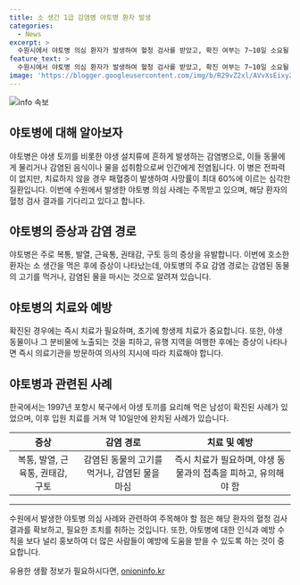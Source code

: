 ```yaml
---
title: 소 생간 1급 감염병 야토병 환자 발생
categories:
  - News
excerpt: >
  수원시에서 야토병 의심 환자가 발생하여 혈청 검사를 받았고, 확진 여부는 7~10일 소요될 것으로 예상된다. 해당 20대 남성은 소 생간을 먹은 후 증상을 호소했고, 현재는 퇴원하여 결과를 기다리고 있다. 야토병은 야생 동물에게 감염된 음식이나 물을 통해 전염되지만 전파력은 없으며, 미치면 최대 60%의 사망률을 가진다. 이는 1997년에도 한 사례가 발생한 바 있다. 현재 결과를 기다리는 중이며, 질병관리청의 발표를 기다리고 있다.
feature_text: >
  수원시에서 야토병 의심 환자가 발생하여 혈청 검사를 받았고, 확진 여부는 7~10일 소요될 것으로 예상된다. 해당 20대 남성은 소 생간을 먹은 후 증상을 호소했고, 현재는 퇴원하여 결과를 기다리고 있다. 야토병은 야생 동물에게 감염된 음식이나 물을 통해 전염되지만 전파력은 없으며, 미치면 최대 60%의 사망률을 가진다. 이는 1997년에도 한 사례가 발생한 바 있다. 현재 결과를 기다리는 중이며, 질병관리청의 발표를 기다리고 있다.
image: 'https://blogger.googleusercontent.com/img/b/R29vZ2xl/AVvXsEixyZcFfHzMRdzZMjFBmAUKJYCLCGyLL1o632UiGVXcaFdKo_bkvkuCioo0uUKlGfBVcT3P84aROyZIXSBEx3Aw5nCQ3pTgDom1WDC4m8eifvWiAmWEEVb4x6G_l8C0QH225ldMjyaFvpxGEBGNO37VmDTDMHGhJPq73UglMfDca1-0aw/s1600/blogspot.png'
---
```


<p><img src="https://blogger.googleusercontent.com/img/b/R29vZ2xl/AVvXsEixyZcFfHzMRdzZMjFBmAUKJYCLCGyLL1o632UiGVXcaFdKo_bkvkuCioo0uUKlGfBVcT3P84aROyZIXSBEx3Aw5nCQ3pTgDom1WDC4m8eifvWiAmWEEVb4x6G_l8C0QH225ldMjyaFvpxGEBGNO37VmDTDMHGhJPq73UglMfDca1-0aw/s1600/blogspot.png" alt="info 속보" /></p>

<h2 data-ke-size="size26">야토병에 대해 알아보자</h2>

<p>야토병은 야생 토끼를 비롯한 야생 설치류에 흔하게 발생하는 감염병으로, 이들 동물에게 물리거나 감염된 음식이나 물을 섭취함으로써 인간에게 전염됩니다. 이 병은 전파력이 없지만, 치료하지 않을 경우 패혈증이 발생하여 사망률이 최대 60%에 이르는 심각한 질환입니다. 이번에 수원에서 발생한 야토병 의심 사례는 주목받고 있으며, 해당 환자의 혈청 검사 결과를 기다리고 있다고 합니다.</p>

<h2 data-ke-size="size26">야토병의 증상과 감염 경로</h2>

<p>야토병은 주로 복통, 발열, 근육통, 권태감, 구토 등의 증상을 유발합니다. 이번에 호소한 환자는 소 생간을 먹은 후에 증상이 나타났는데, 야토병의 주요 감염 경로는 감염된 동물의 고기를 먹거나, 감염된 물을 마시는 것으로 알려져 있습니다.</p>

<h2 data-ke-size="size26">야토병의 치료와 예방</h2>

<p>확진된 경우에는 즉시 치료가 필요하며, 초기에 항생제 치료가 중요합니다. 또한, 야생 동물이나 그 분비물에 노출되는 것을 피하고, 유행 지역을 여행한 후에는 증상이 나타나면 즉시 의료기관을 방문하여 의사의 지시에 따라 치료해야 합니다.</p>

<h2 data-ke-size="size26">야토병과 관련된 사례</h2>

<p>한국에서는 1997년 포항시 북구에서 야생 토끼를 요리해 먹은 남성이 확진된 사례가 있었으며, 이후 입원 치료를 거쳐 약 10일만에 완치된 사례가 있습니다.</p>

<p data-ke-size="size16"></p>

<table>
    <thead>
        <tr>
            <th style="text-align: center;">증상</th>
            <th style="text-align: center;">감염 경로</th>
            <th style="text-align: center;">치료 및 예방</th>
        </tr>
    </thead>
    <tbody>
        <tr>
            <td style="text-align: center;">복통, 발열, 근육통, 권태감, 구토</td>
            <td style="text-align: center;">감염된 동물의 고기를 먹거나, 감염된 물을 마심</td>
            <td style="text-align: center;">즉시 치료가 필요하며, 야생 동물과의 접촉을 피하고, 유의해야 함</td>
        </tr>
    </tbody>
</table>

<hr>

<p>수원에서 발생한 야토병 의심 사례와 관련하여 주목해야 할 점은 해당 환자의 혈청 검사 결과를 확보하고, 필요한 조치를 취하는 것입니다. 또한, 야토병에 대한 인식과 예방 수칙을 보다 널리 홍보하여 더 많은 사람들이 예방에 도움을 받을 수 있도록 하는 것이 중요합니다.</p>
유용한 생활 정보가 필요하시다면, <a href="https://onioninfo.kr" rel="dofollow">onioninfo.kr</a>


